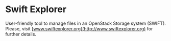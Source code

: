Swift Explorer
========

User-friendly tool to manage files in an OpenStack Storage system (SWIFT). Please, visit [www.swiftexplorer.org](http://www.swiftexplorer.org) for further details.
